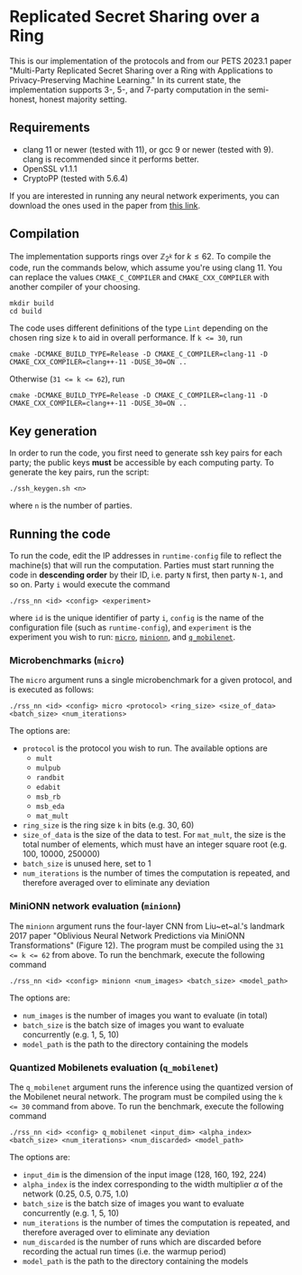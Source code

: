 # Replicated Secret Sharing over a Ring
This is our implementation of the protocols and from our PETS 2023.1 paper "Multi-Party Replicated Secret Sharing over a Ring with Applications to Privacy-Preserving Machine Learning." In its current state, the implementation supports 3-, 5-, and 7-party computation in the semi-honest, honest majority setting.

## Requirements

- clang 11 or newer (tested with 11), or gcc 9 or newer (tested with 9). clang is recommended since it performs better.
- OpenSSL v1.1.1
- CryptoPP (tested with 5.6.4)

If you are interested in running any neural network experiments, you can download the ones used in the paper from [this link](https://drive.google.com/file/d/1loj9UjmFnKABVB8tLpRoIJUs2YdkFA_2/view?usp=sharing).

## Compilation

The implementation supports rings over $\mathbb{Z}_{2^k}$ for $k \leq 62$. To compile the code, run the commands below, which assume you're using clang 11. You can replace the values `CMAKE_C_COMPILER` and `CMAKE_CXX_COMPILER` with another compiler of your choosing.
```
mkdir build
cd build
```
The code uses different definitions of the type `Lint` depending on the chosen ring size `k` to aid in overall performance. If `k <= 30`, run

```
cmake -DCMAKE_BUILD_TYPE=Release -D CMAKE_C_COMPILER=clang-11 -D CMAKE_CXX_COMPILER=clang++-11 -DUSE_30=ON ..
```
Otherwise (`31 <= k <= 62`), run
```
cmake -DCMAKE_BUILD_TYPE=Release -D CMAKE_C_COMPILER=clang-11 -D CMAKE_CXX_COMPILER=clang++-11 -DUSE_30=ON ..
```

## Key generation

In order to run the code, you first need to generate ssh key pairs for each party; the public keys **must** be accessible by each computing party. To generate the key pairs, run the script:
```
./ssh_keygen.sh <n>
```
where `n` is the number of parties.

## Running the code

To run the code, edit the IP addresses in `runtime-config` file to reflect the machine(s) that will run the computation. Parties must start running the code in **descending order** by their ID, i.e. party `N` first, then party `N-1`, and so on. Party `i` would execute the command
```
./rss_nn <id> <config> <experiment>
```
where `id` is the unique identifier of party `i`, `config` is the name of the configuration file (such as `runtime-config`), and `experiment` is the experiment you wish to run: [`micro`](#microbenchmarks-micro),  [`minionn`](#minionn-network-evaluation-minionn),  and [`q_mobilenet`](#quantized-mobilenets-evaluation-q_mobilenet).

### Microbenchmarks (`micro`)

The `micro` argument runs a single microbenchmark for a given protocol, and is executed as follows:
```
./rss_nn <id> <config> micro <protocol> <ring_size> <size_of_data> <batch_size> <num_iterations>
```
The options are:
- `protocol` is the protocol you wish to run. The available options are 
  - `mult`
  - `mulpub`
  - `randbit`
  - `edabit`
  - `msb_rb`
  - `msb_eda`
  - `mat_mult`
- `ring_size` is the ring size `k` in bits (e.g. 30, 60)
- `size_of_data` is the size of the data to test. For `mat_mult`, the size is the total number of elements, which must have an integer square root (e.g. 100, 10000, 250000)
- `batch_size` is unused here, set to 1
- `num_iterations` is the number of times the computation is repeated, and therefore averaged over to eliminate any deviation

### MiniONN network evaluation (`minionn`)

The `minionn` argument runs the four-layer CNN from Liu~et~al.'s landmark 2017 paper "Oblivious Neural Network Predictions via MiniONN Transformations" (Figure 12). The program must be compiled using the `31 <= k <= 62` from above. To run the benchmark, execute the following command
```
./rss_nn <id> <config> minionn <num_images> <batch_size> <model_path>
```
The options are:
- `num_images` is the number of images you want to evaluate (in total)
- `batch_size` is the batch size of images you want to evaluate concurrently (e.g. 1, 5, 10)
- `model_path` is the path to the directory containing the models

### Quantized Mobilenets evaluation (`q_mobilenet`)

The `q_mobilenet` argument runs the inference using the quantized version of the Mobilenet neural network. The program must be compiled using the `k <= 30` command from above. To run the benchmark, execute the following command
```
./rss_nn <id> <config> q_mobilenet <input_dim> <alpha_index> <batch_size> <num_iterations> <num_discarded> <model_path>
```
The options are:
- `input_dim` is the dimension of the input image (128, 160, 192, 224)
- `alpha_index` is the index corresponding to the width multiplier $\alpha$ of the network (0.25, 0.5, 0.75, 1.0)
- `batch_size` is the batch size of images you want to evaluate concurrently (e.g. 1, 5, 10)
- `num_iterations` is the number of times the computation is repeated, and therefore averaged over to eliminate any deviation
- `num_discarded` is the number of runs which are discarded before recording the actual run times (i.e. the warmup period)
- `model_path` is the path to the directory containing the models